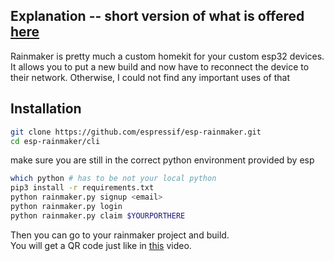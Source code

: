 ## Explanation -- short version of what is offered [here](https://rainmaker.espressif.com/docs/get-started.html)

Rainmaker is pretty much a custom homekit for your custom esp32 devices.  
It allows you to put a new build and now have to reconnect the device to their network.
Otherwise, I could not find any important uses of that

## Installation

```bash
git clone https://github.com/espressif/esp-rainmaker.git
cd esp-rainmaker/cli
```
make sure you are still in the correct python environment provided by esp
```bash
which python # has to be not your local python
pip3 install -r requirements.txt
python rainmaker.py signup <email>
python rainmaker.py login
python rainmaker.py claim $YOURPORTHERE
```

Then you can go to your rainmaker project and build.  
You will get a QR code just like in [this](https://www.youtube.com/watch?v=Heo18HLgh9g) video.
